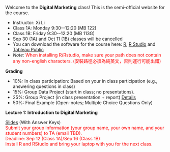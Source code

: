 Welcome to the **Digital Marketing** class! This is the semi-official website for the course.

- Instructor: Xi Li
- Class 1A: Monday 9:30--12:20 (MB 122) 
- Class 1B: Friday 9:30--12:20 (MB 113G)     
- Sep 30 (1A) and Oct 11 (1B) classes will be cancelled          
- You can download the software for the course here: [R](https://cloud.r-project.org/), [R Studio](https://www.rstudio.com/products/rstudio/download/#download) and [Tableau Public](https://www.tableau.com/products/public/download) 
- *Note:* <span style="color:red">When installing R/Rstudio, make sure your path does not contain any non-english characters. (安裝路徑必須為純英文，否則運行可能出錯) </span>     

**Grading**     

- 10%: In class participation: Based on your in class participation (e.g., answering questions in class)    
- 15%: Group Data Project (start in class; no presentations).     
- 25%: Group Project (in class presentation + report) [Details](https://ximarketing.github.io/class/DM/6c8b8d614dbc9ef7495e200548cdc4116f7e4d4e/project)       
- 50%: Final Example (Open-notes; Multiple Choice Questions Only)     

**Lecture 1: Introduction to Digital Marketing**

[Slides](https://ximarketing.github.io/class/DM/1842f11edfcda6f9b97a8f0acb452d5d85569e97/Introduction.pdf) (With Answer Keys)               
<span style="color:red">Submit your group information (your group name, your own name, and your student numbers) to TA (email TBD).</span>     
<span style="color:red">Deadline: Sep 12 (Class 1A)/Sep 16 (Class 1B) </span>     
<span style="color:red">Install R and RStudio and bring your laptop with you for the next class.</span>      

